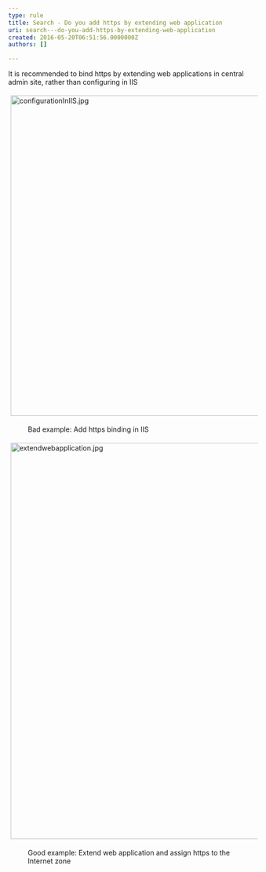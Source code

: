 ```yaml
---
type: rule
title: Search - Do you add https by extending web application
uri: search---do-you-add-https-by-extending-web-application
created: 2016-05-20T06:51:56.0000000Z
authors: []

---
```




<span class='intro'> <p>​It is recommended to bind https by extending web applications in central admin site, rather than configuring in IIS</p> </span>

<dl class="ssw15-rteElement-ImageArea"><img src="/SiteAssets/extend-web-application-for-https/configurationInIIS.jpg" alt="configurationInIIS.jpg" style="margin&#58;5px;width&#58;653px;" /></dl><dd class="ssw15-rteElement-FigureBad">Bad example&#58; Add https binding in IIS</dd><dl class="ssw15-rteElement-ImageArea"><img src="/SiteAssets/extend-web-application-for-https/extendwebapplication.jpg" alt="extendwebapplication.jpg" style="margin&#58;5px;width&#58;808px;" /></dl><dd class="ssw15-rteElement-FigureGood">​Good example&#58; Extend web application and assign https to the Internet zone</dd><p class="ssw15-rteElement-P">​​<br></p>


